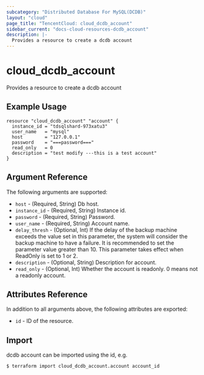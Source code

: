 ```yaml
---
subcategory: "Distributed Database For MySQL(DCDB)"
layout: "cloud"
page_title: "TencentCloud: cloud_dcdb_account"
sidebar_current: "docs-cloud-resources-dcdb_account"
description: |-
  Provides a resource to create a dcdb account
---
```


# cloud_dcdb_account

Provides a resource to create a dcdb account

## Example Usage

```hcl
resource "cloud_dcdb_account" "account" {
  instance_id = "tdsqlshard-973xatu3"
  user_name   = "mysql"
  host        = "127.0.0.1"
  password    = "===password==="
  read_only   = 0
  description = "test modify ---this is a test account"
}
```

## Argument Reference

The following arguments are supported:

* `host` - (Required, String) Db host.
* `instance_id` - (Required, String) Instance id.
* `password` - (Required, String) Password.
* `user_name` - (Required, String) Account name.
* `delay_thresh` - (Optional, Int) If the delay of the backup machine exceeds the value set in this parameter, the system will consider the backup machine to have a failure. It is recommended to set the parameter value greater than 10. This parameter takes effect when ReadOnly is set to 1 or 2.
* `description` - (Optional, String) Description for account.
* `read_only` - (Optional, Int) Whether the account is readonly. 0 means not a readonly account.

## Attributes Reference

In addition to all arguments above, the following attributes are exported:

* `id` - ID of the resource.



## Import

dcdb account can be imported using the id, e.g.
```
$ terraform import cloud_dcdb_account.account account_id
```

